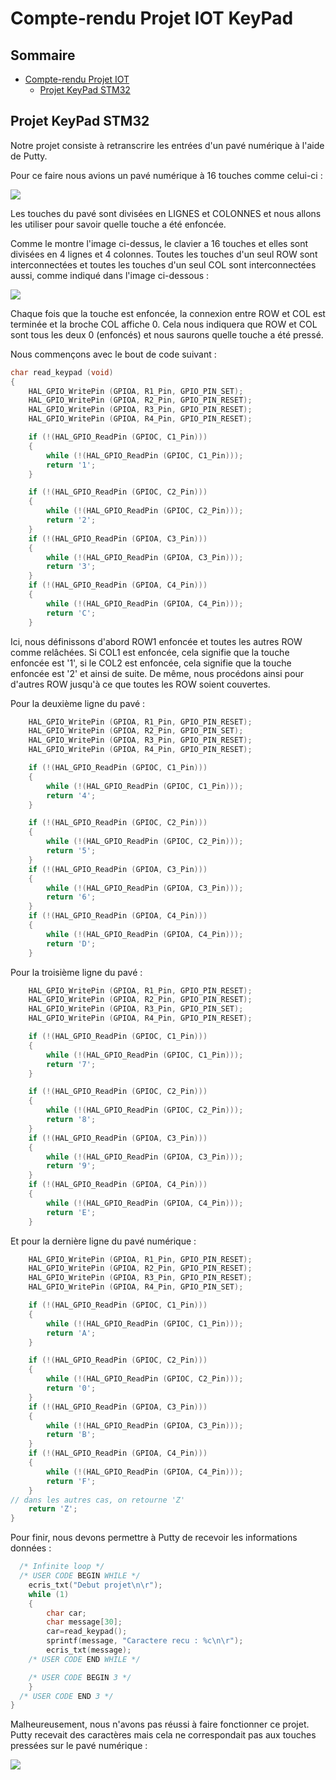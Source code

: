 # Compte-rendu Projet IOT KeyPad

## Sommaire
- [Compte-rendu Projet IOT](#compte-rendu-projet-iot)
  - [Projet KeyPad STM32](#projet-keypad-stm32)

## Projet KeyPad STM32

Notre projet consiste à retranscrire les entrées d'un pavé numérique à l'aide de Putty. 

Pour ce faire nous avions un pavé numérique à 16 touches comme celui-ci : 

![](./img/keypad-pinout.jpeg)

Les touches du pavé sont divisées en LIGNES et COLONNES et nous allons les utiliser pour savoir quelle touche a été enfoncée.

Comme le montre l'image ci-dessus, le clavier a 16 touches et elles sont divisées en 4 lignes et 4 colonnes. Toutes les touches d'un seul ROW sont interconnectées et toutes les touches d'un seul COL sont interconnectées aussi, comme indiqué dans l'image ci-dessous :

![](./img/keypad-pinout-2.jpg)

Chaque fois que la touche est enfoncée, la connexion entre ROW et COL est terminée et la broche COL affiche 0. Cela nous indiquera que ROW et COL sont tous les deux 0 (enfoncés) et nous saurons quelle touche a été pressé.

Nous commençons avec le bout de code suivant : 

```c
char read_keypad (void)
{
    HAL_GPIO_WritePin (GPIOA, R1_Pin, GPIO_PIN_SET);
	HAL_GPIO_WritePin (GPIOA, R2_Pin, GPIO_PIN_RESET);
	HAL_GPIO_WritePin (GPIOA, R3_Pin, GPIO_PIN_RESET);
	HAL_GPIO_WritePin (GPIOA, R4_Pin, GPIO_PIN_RESET);

	if (!(HAL_GPIO_ReadPin (GPIOC, C1_Pin)))
	{
		while (!(HAL_GPIO_ReadPin (GPIOC, C1_Pin)));
		return '1';
	}

	if (!(HAL_GPIO_ReadPin (GPIOC, C2_Pin)))
	{
		while (!(HAL_GPIO_ReadPin (GPIOC, C2_Pin)));
		return '2';
	}
	if (!(HAL_GPIO_ReadPin (GPIOA, C3_Pin)))
	{
		while (!(HAL_GPIO_ReadPin (GPIOA, C3_Pin)));
		return '3';
	}
	if (!(HAL_GPIO_ReadPin (GPIOA, C4_Pin)))
	{
		while (!(HAL_GPIO_ReadPin (GPIOA, C4_Pin)));
		return 'C';
	}
```

Ici, nous définissons d'abord ROW1 enfoncée et toutes les autres ROW comme relâchées. Si COL1 est enfoncée, cela signifie que la touche enfoncée est '1', si le COL2 est enfoncée, cela signifie que la touche enfoncée est '2' et ainsi de suite.
De même, nous procédons ainsi pour d'autres ROW jusqu'à ce que toutes les ROW soient couvertes.

Pour la deuxième ligne du pavé : 

```c
    HAL_GPIO_WritePin (GPIOA, R1_Pin, GPIO_PIN_RESET);
	HAL_GPIO_WritePin (GPIOA, R2_Pin, GPIO_PIN_SET);
	HAL_GPIO_WritePin (GPIOA, R3_Pin, GPIO_PIN_RESET);
	HAL_GPIO_WritePin (GPIOA, R4_Pin, GPIO_PIN_RESET);

	if (!(HAL_GPIO_ReadPin (GPIOC, C1_Pin)))
	{
		while (!(HAL_GPIO_ReadPin (GPIOC, C1_Pin)));
		return '4';
	}

	if (!(HAL_GPIO_ReadPin (GPIOC, C2_Pin)))
	{
		while (!(HAL_GPIO_ReadPin (GPIOC, C2_Pin)));
		return '5';
	}
	if (!(HAL_GPIO_ReadPin (GPIOA, C3_Pin)))
	{
		while (!(HAL_GPIO_ReadPin (GPIOA, C3_Pin)));
		return '6';
	}
	if (!(HAL_GPIO_ReadPin (GPIOA, C4_Pin)))
	{
		while (!(HAL_GPIO_ReadPin (GPIOA, C4_Pin)));
		return 'D';
	}
```

Pour la troisième ligne du pavé : 

```c
    HAL_GPIO_WritePin (GPIOA, R1_Pin, GPIO_PIN_RESET);
	HAL_GPIO_WritePin (GPIOA, R2_Pin, GPIO_PIN_RESET);
	HAL_GPIO_WritePin (GPIOA, R3_Pin, GPIO_PIN_SET);
	HAL_GPIO_WritePin (GPIOA, R4_Pin, GPIO_PIN_RESET);

	if (!(HAL_GPIO_ReadPin (GPIOC, C1_Pin)))
	{
		while (!(HAL_GPIO_ReadPin (GPIOC, C1_Pin)));
		return '7';
	}

	if (!(HAL_GPIO_ReadPin (GPIOC, C2_Pin)))
	{
		while (!(HAL_GPIO_ReadPin (GPIOC, C2_Pin)));
		return '8';
	}
	if (!(HAL_GPIO_ReadPin (GPIOA, C3_Pin)))
	{
		while (!(HAL_GPIO_ReadPin (GPIOA, C3_Pin)));
		return '9';
	}
	if (!(HAL_GPIO_ReadPin (GPIOA, C4_Pin)))
	{
		while (!(HAL_GPIO_ReadPin (GPIOA, C4_Pin)));
		return 'E';
	}
```

Et pour la dernière ligne du pavé numérique : 
```c 
    HAL_GPIO_WritePin (GPIOA, R1_Pin, GPIO_PIN_RESET);
	HAL_GPIO_WritePin (GPIOA, R2_Pin, GPIO_PIN_RESET);
	HAL_GPIO_WritePin (GPIOA, R3_Pin, GPIO_PIN_RESET);
	HAL_GPIO_WritePin (GPIOA, R4_Pin, GPIO_PIN_SET);

	if (!(HAL_GPIO_ReadPin (GPIOC, C1_Pin)))
	{
		while (!(HAL_GPIO_ReadPin (GPIOC, C1_Pin)));
		return 'A';
	}

	if (!(HAL_GPIO_ReadPin (GPIOC, C2_Pin)))
	{
		while (!(HAL_GPIO_ReadPin (GPIOC, C2_Pin)));
		return '0';
	}
	if (!(HAL_GPIO_ReadPin (GPIOA, C3_Pin)))
	{
		while (!(HAL_GPIO_ReadPin (GPIOA, C3_Pin)));
		return 'B';
	}
	if (!(HAL_GPIO_ReadPin (GPIOA, C4_Pin)))
	{
		while (!(HAL_GPIO_ReadPin (GPIOA, C4_Pin)));
		return 'F';
	}
// dans les autres cas, on retourne 'Z'
	return 'Z';
}
```

Pour finir, nous devons permettre à Putty de recevoir les informations données : 

```c 
  /* Infinite loop */
  /* USER CODE BEGIN WHILE */
	ecris_txt("Debut projet\n\r");
	while (1)
	{
		char car;
		char message[30];
		car=read_keypad();
		sprintf(message, "Caractere recu : %c\n\r");
		ecris_txt(message);
    /* USER CODE END WHILE */

    /* USER CODE BEGIN 3 */
	}
  /* USER CODE END 3 */
}
```

Malheureusement, nous n'avons pas réussi à faire fonctionner ce projet. Putty recevait des caractères mais cela ne correspondait pas aux touches pressées sur le pavé numérique : 

![](/Compte-rendu-projet/img/putty_keypad.png)




